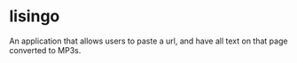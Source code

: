 # lisingo
An application that allows users to paste a url, and have all text on that page converted to MP3s.
